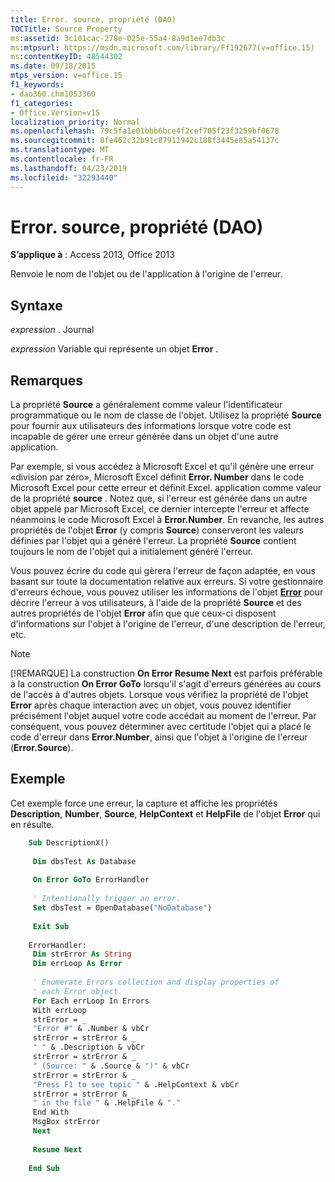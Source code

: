 ```yaml
---
title: Error. source, propriété (DAO)
TOCTitle: Source Property
ms:assetid: 3c101cac-278e-025e-55a4-8a9d1ee7db3c
ms:mtpsurl: https://msdn.microsoft.com/library/Ff192677(v=office.15)
ms:contentKeyID: 48544302
ms.date: 09/18/2015
mtps_version: v=office.15
f1_keywords:
- dao360.chm1053360
f1_categories:
- Office.Version=v15
localization_priority: Normal
ms.openlocfilehash: 79c5fa1e01bbb6bce4f2cef705f23f3259bf0678
ms.sourcegitcommit: 8fe462c32b91c87911942c188f3445e85a54137c
ms.translationtype: MT
ms.contentlocale: fr-FR
ms.lasthandoff: 04/23/2019
ms.locfileid: "32293440"
---
```

# <a name="errorsource-property-dao"></a>Error. source, propriété (DAO)


**S’applique à** : Access 2013, Office 2013


Renvoie le nom de l'objet ou de l'application à l'origine de l'erreur.

## <a name="syntax"></a>Syntaxe

*expression* . Journal

*expression* Variable qui représente un objet **Error** .

## <a name="remarks"></a>Remarques

La propriété **Source** a généralement comme valeur l'identificateur programmatique ou le nom de classe de l'objet. Utilisez la propriété **Source** pour fournir aux utilisateurs des informations lorsque votre code est incapable de gérer une erreur générée dans un objet d'une autre application.

Par exemple, si vous accédez à Microsoft Excel et qu'il génère une erreur «division par zéro», Microsoft Excel définit **Error. Number** dans le code Microsoft Excel pour cette erreur et définit Excel. application comme valeur de la propriété **source** . Notez que, si l'erreur est générée dans un autre objet appelé par Microsoft Excel, ce dernier intercepte l'erreur et affecte néanmoins le code Microsoft Excel à **Error.Number**. En revanche, les autres propriétés de l'objet **Error** (y compris **Source**) conserveront les valeurs définies par l'objet qui a généré l'erreur. La propriété **Source** contient toujours le nom de l'objet qui a initialement généré l'erreur.

Vous pouvez écrire du code qui gèrera l'erreur de façon adaptée, en vous basant sur toute la documentation relative aux erreurs. Si votre gestionnaire d'erreurs échoue, vous pouvez utiliser les informations de l'objet **[Error](error-object-dao.md)** pour décrire l'erreur à vos utilisateurs, à l'aide de la propriété **Source** et des autres propriétés de l'objet **Error** afin que que ceux-ci disposent d'informations sur l'objet à l'origine de l'erreur, d'une description de l'erreur, etc.


> [!NOTE]
> [!REMARQUE] La construction **On Error Resume Next** est parfois préférable à la construction **On Error GoTo** lorsqu'il s'agit d'erreurs générées au cours de l'accès à d'autres objets. Lorsque vous vérifiez la propriété de l'objet **Error** après chaque interaction avec un objet, vous pouvez identifier précisément l'objet auquel votre code accédait au moment de l'erreur. Par conséquent, vous pouvez déterminer avec certitude l'objet qui a placé le code d'erreur dans **Error.Number**, ainsi que l'objet à l'origine de l'erreur (**Error.Source**).

## <a name="example"></a>Exemple

Cet exemple force une erreur, la capture et affiche les propriétés **Description**, **Number**, **Source**, **HelpContext** et **HelpFile** de l'objet **Error** qui en résulte.

```vb
    Sub DescriptionX() 
     
     Dim dbsTest As Database 
     
     On Error GoTo ErrorHandler 
     
     ' Intentionally trigger an error. 
     Set dbsTest = OpenDatabase("NoDatabase") 
     
     Exit Sub 
     
    ErrorHandler: 
     Dim strError As String 
     Dim errLoop As Error 
     
     ' Enumerate Errors collection and display properties of 
     ' each Error object. 
     For Each errLoop In Errors 
     With errLoop 
     strError = _ 
     "Error #" & .Number & vbCr 
     strError = strError & _ 
     " " & .Description & vbCr 
     strError = strError & _ 
     " (Source: " & .Source & ")" & vbCr 
     strError = strError & _ 
     "Press F1 to see topic " & .HelpContext & vbCr 
     strError = strError & _ 
     " in the file " & .HelpFile & "." 
     End With 
     MsgBox strError 
     Next 
     
     Resume Next 
     
    End Sub
```
